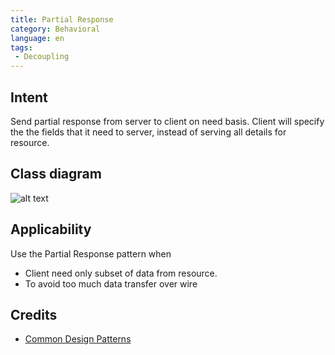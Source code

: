 ```yaml
---
title: Partial Response
category: Behavioral
language: en
tags:
 - Decoupling
---
```


## Intent
Send partial response from server to client on need basis. Client will specify the the fields
that it need to server, instead of serving all details for resource. 

## Class diagram
![alt text](./etc/partial-response.urm.png "partial-response")

## Applicability
Use the Partial Response pattern when

* Client need only subset of data from resource.
* To avoid too much data transfer over wire

## Credits

* [Common Design Patterns](https://cloud.google.com/apis/design/design_patterns)
